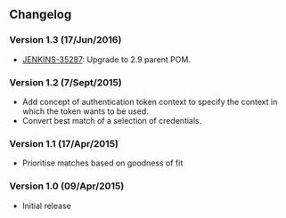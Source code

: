## Changelog

### Version 1.3 (17/Jun/2016)

-   [JENKINS-35287](https://issues.jenkins-ci.org/browse/JENKINS-35287):
    Upgrade to 2.9 parent POM.

### Version 1.2 (7/Sept/2015)

-   Add concept of authentication token context to specify the context
    in which the token wants to be used.
-   Convert best match of a selection of credentials.

### Version 1.1 (17/Apr/2015)

-   Prioritise matches based on goodness of fit

### Version 1.0 (09/Apr/2015)

-   Initial release